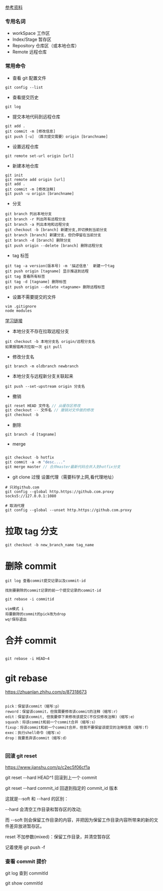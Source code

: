 [参考资料](https://juejin.im/post/6844904191203213326#heading-21)

### 专用名词

- workSpace 工作区
- Index/Stage 暂存区
- Repository 仓库区（或本地仓库）
- Remote 远程仓库

### 常用命令

- 查看 git 配置文件

```
git config --list
```

- 查看提交历史

```
git log
```

- 提交本地代码到远程仓库

```
git add .
git commit -m [修改信息]
git push [-u] （首次提交需要）origin [branchname]
```

- 设置远程仓库

```
git remote set-url origin [url]
```

- 新建本地仓库

```
git init
git remote add origin [url]
git add .
git commit -m [修改注释]
git push -u origin [branchname]
```

- 分支

```
git branch 列出本地分支
git branch -r 列出所有远程分支
git branch -a 列出本地和远程分支
git checkout -b [branch] 新建分支,并切换到当前分支
git branch [branch] 新建分支，但仍停留在当前分支
git branch -d [branch] 删除分支
git push origin --delete [branch] 删除远程分支
```

- tag 标签

```
git tag -a version(版本号) -m '描述信息'  新建一个tag
git push origin [tagname] 显示推送到远程
git tag 查看所有标签
git tag -d [tagname] 删除标签
git push origin --delete <tagname> 删除远程标签
```

- 设置不需要提交的文件

```
vim .gitignore
node modules
```

[学习链接](https://git-scm.com/book/zh/v2)

- 本地分支不存在拉取远程分支

```
git checkout -b 本地分支名 origin/远程分支名
如果报错再次拉取一次 git pull
```

- 修改分支名

```
git branch -m oldbranch newbranch
```

- 本地分支与远程新分支关联起来

```
git push --set-upstream origin 分支名
```

- 撤销

```js
git reset HEAD 文件名 // 从缓存区修改
git checkout -- 文件名 // 撤销对文件做的修改
git checkout -b

```

- 删除

```js
git branch -d [tagname]

```

- merge

```js

git checkout -b hotfix
git commit -a -m "desc...."
git merge master // 合并master最新代码合并入到hotfix分支
```

- git clone 过慢 设置代理（需要科学上网,看代理地址）

```
# 只对github.com
git config --global http.https://github.com.proxy socks5://127.0.0.1:1080

# 取消代理
git config --global --unset http.https://github.com.proxy

```

# 拉取 tag 分支

```
git checkout -b new_branch_name tag_name
```

# 删除 commit

```
git log 查看commit提交记录以及commit-id

找到要删除的commit记录的前一个提交记录的commit-id

git rebase -i commitid

vim模式 i
将要删除的commit的pick改为drop
wq!保存退出

```

# 合并 commit

```

git rebase -i HEAD~4
```

# git rebase

https://zhuanlan.zhihu.com/p/87318673

```

pick：保留该commit（缩写:p）
reword：保留该commit，但我需要修改该commit的注释（缩写:r）
edit：保留该commit, 但我要停下来修改该提交(不仅仅修改注释)（缩写:e）
squash：将该commit和前一个commit合并（缩写:s）
fixup：将该commit和前一个commit合并，但我不要保留该提交的注释信息（缩写:f）
exec：执行shell命令（缩写:x）
drop：我要丢弃该commit（缩写:d）


```

### 回滚 git reset

https://www.jianshu.com/p/c2ec5f06cf1a

git reset --hard HEAD^1
回滚到上一个 commit

git reset --hard commit_id
回退到指定的 commit_id 版本

这就是--soft 和 --hard 的区别：

--hard 会清空工作目录和暂存区的改动;

而 --soft 则会保留工作目录的内容，并把因为保留工作目录内容所带来的新的文件差异放进暂存区。

reset 不加参数(mixed)：保留工作目录，并清空暂存区

记着使用 git push -f

### 查看 commit 提价

git log 查到 commitId

git show commitId
